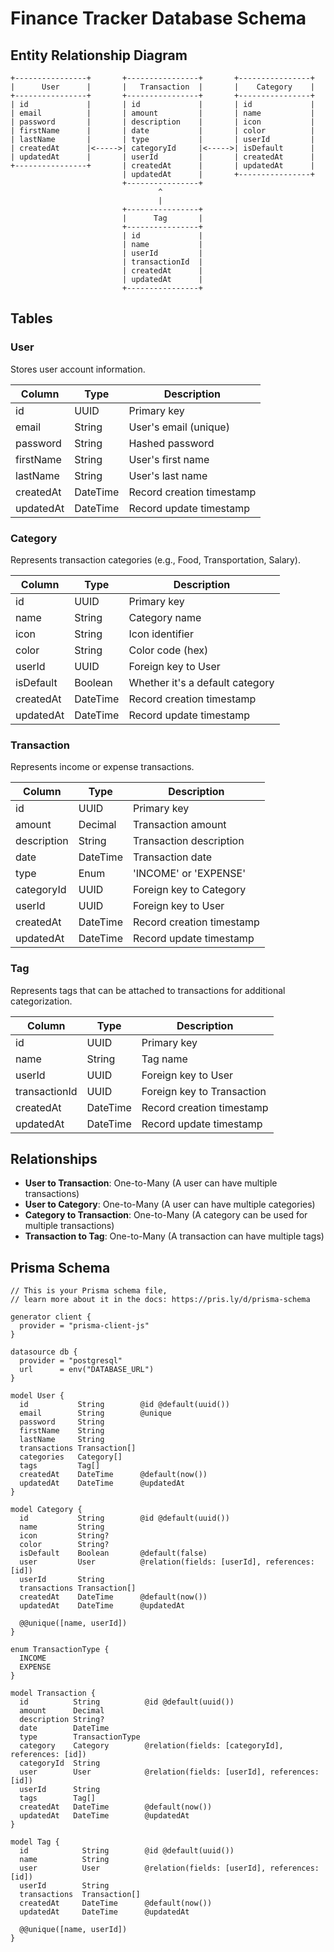 # Finance Tracker Database Schema

## Entity Relationship Diagram

```
+----------------+       +----------------+       +----------------+
|      User      |       |   Transaction  |       |    Category    |
+----------------+       +----------------+       +----------------+
| id             |       | id             |       | id             |
| email          |       | amount         |       | name           |
| password       |       | description    |       | icon           |
| firstName      |       | date           |       | color          |
| lastName       |       | type           |       | userId         |
| createdAt      |<----->| categoryId     |<----->| isDefault      |
| updatedAt      |       | userId         |       | createdAt      |
+----------------+       | createdAt      |       | updatedAt      |
                         | updatedAt      |       +----------------+
                         +----------------+
                                 ^
                                 |
                         +----------------+
                         |      Tag       |
                         +----------------+
                         | id             |
                         | name           |
                         | userId         |
                         | transactionId  |
                         | createdAt      |
                         | updatedAt      |
                         +----------------+
```

## Tables

### User

Stores user account information.

| Column     | Type      | Description                   |
|------------|-----------|-------------------------------|
| id         | UUID      | Primary key                   |
| email      | String    | User's email (unique)         |
| password   | String    | Hashed password               |
| firstName  | String    | User's first name             |
| lastName   | String    | User's last name              |
| createdAt  | DateTime  | Record creation timestamp     |
| updatedAt  | DateTime  | Record update timestamp       |

### Category

Represents transaction categories (e.g., Food, Transportation, Salary).

| Column     | Type      | Description                   |
|------------|-----------|-------------------------------|
| id         | UUID      | Primary key                   |
| name       | String    | Category name                 |
| icon       | String    | Icon identifier               |
| color      | String    | Color code (hex)              |
| userId     | UUID      | Foreign key to User           |
| isDefault  | Boolean   | Whether it's a default category |
| createdAt  | DateTime  | Record creation timestamp     |
| updatedAt  | DateTime  | Record update timestamp       |

### Transaction

Represents income or expense transactions.

| Column      | Type      | Description                   |
|-------------|-----------|-------------------------------|
| id          | UUID      | Primary key                   |
| amount      | Decimal   | Transaction amount            |
| description | String    | Transaction description       |
| date        | DateTime  | Transaction date              |
| type        | Enum      | 'INCOME' or 'EXPENSE'         |
| categoryId  | UUID      | Foreign key to Category       |
| userId      | UUID      | Foreign key to User           |
| createdAt   | DateTime  | Record creation timestamp     |
| updatedAt   | DateTime  | Record update timestamp       |

### Tag

Represents tags that can be attached to transactions for additional categorization.

| Column        | Type      | Description                   |
|---------------|-----------|-------------------------------|
| id            | UUID      | Primary key                   |
| name          | String    | Tag name                      |
| userId        | UUID      | Foreign key to User           |
| transactionId | UUID      | Foreign key to Transaction    |
| createdAt     | DateTime  | Record creation timestamp     |
| updatedAt     | DateTime  | Record update timestamp       |

## Relationships

- **User to Transaction**: One-to-Many (A user can have multiple transactions)
- **User to Category**: One-to-Many (A user can have multiple categories)
- **Category to Transaction**: One-to-Many (A category can be used for multiple transactions)
- **Transaction to Tag**: One-to-Many (A transaction can have multiple tags)

## Prisma Schema

```prisma
// This is your Prisma schema file,
// learn more about it in the docs: https://pris.ly/d/prisma-schema

generator client {
  provider = "prisma-client-js"
}

datasource db {
  provider = "postgresql"
  url      = env("DATABASE_URL")
}

model User {
  id           String        @id @default(uuid())
  email        String        @unique
  password     String
  firstName    String
  lastName     String
  transactions Transaction[]
  categories   Category[]
  tags         Tag[]
  createdAt    DateTime      @default(now())
  updatedAt    DateTime      @updatedAt
}

model Category {
  id           String        @id @default(uuid())
  name         String
  icon         String?
  color        String?
  isDefault    Boolean       @default(false)
  user         User          @relation(fields: [userId], references: [id])
  userId       String
  transactions Transaction[]
  createdAt    DateTime      @default(now())
  updatedAt    DateTime      @updatedAt

  @@unique([name, userId])
}

enum TransactionType {
  INCOME
  EXPENSE
}

model Transaction {
  id          String          @id @default(uuid())
  amount      Decimal
  description String?
  date        DateTime
  type        TransactionType
  category    Category        @relation(fields: [categoryId], references: [id])
  categoryId  String
  user        User            @relation(fields: [userId], references: [id])
  userId      String
  tags        Tag[]
  createdAt   DateTime        @default(now())
  updatedAt   DateTime        @updatedAt
}

model Tag {
  id            String        @id @default(uuid())
  name          String
  user          User          @relation(fields: [userId], references: [id])
  userId        String
  transactions  Transaction[]
  createdAt     DateTime      @default(now())
  updatedAt     DateTime      @updatedAt

  @@unique([name, userId])
}
``` 